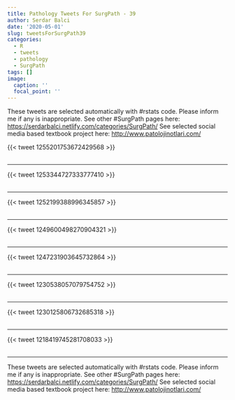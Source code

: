 ```yaml
---
title: Pathology Tweets For SurgPath - 39
author: Serdar Balci
date: '2020-05-01'
slug: tweetsForSurgPath39
categories:
  - R
  - tweets
  - pathology
  - SurgPath
tags: []
image:
  caption: ''
  focal_point: ''
---
```



These tweets are selected automatically with #rstats code. Please inform me if any is inappropriate.
See other #SurgPath pages here: https://serdarbalci.netlify.com/categories/SurgPath/ 
See selected social media based textbook project here: http://www.patolojinotlari.com/

{{< tweet 1255201753672429568 >}}
<br>
<br>
<hr>
{{< tweet 1253344727333777410 >}}
<br>
<br>
<hr>
{{< tweet 1252199388996345857 >}}
<br>
<br>
<hr>
{{< tweet 1249600498270904321 >}}
<br>
<br>
<hr>
{{< tweet 1247231903645732864 >}}
<br>
<br>
<hr>
{{< tweet 1230538057079754752 >}}
<br>
<br>
<hr>
{{< tweet 1230125806732685318 >}}
<br>
<br>
<hr>
{{< tweet 1218419745281708033 >}}
<br>
<br>
<hr>


These tweets are selected automatically with #rstats code. Please inform me if any is inappropriate.
See other #SurgPath pages here: https://serdarbalci.netlify.com/categories/SurgPath/ 
See selected social media based textbook project here: http://www.patolojinotlari.com/
